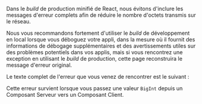 <Intro>

Dans le *build* de production minifié de React, nous évitons d'inclure les messages d'erreur complets afin de réduire le nombre d'octets transmis sur le réseau.

</Intro>

Nous vous recommandons fortement d'utiliser le *build* de développement en local lorsque vous déboguez votre appli, dans la mesure où il fournit des informations de débogage supplémentaires et des avertissements utiles sur des problèmes potentiels dans vos applis, mais si vous rencontrez une exception en utilisant le *build* de production, cette page reconstruira le message d'erreur original.

Le texte complet de l'erreur que vous venez de rencontrer est le suivant :

<ErrorDecoder />

Cette erreur survient lorsque vous passez une valeur `BigInt` depuis un Composant Serveur vers un Composant Client.
